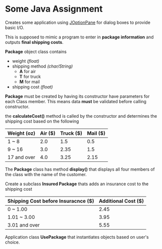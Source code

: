 # Some Java Assignment 

Creates some application using [JOptionPane](https://docs.oracle.com/javase/8/docs/api/javax/swing/JOptionPane.html)
for dialog boxes to provide basic I/O. 

This is supposed to mimic a program to enter in **package information** and outputs **final shipping costs**.

**Package** object class contains 
   - weight *(float)*
   - shipping method *(char/String)*
        - **A** for air
        - **T** for truck
        - **M** for mail
   - shipping cost *(float)*


**Package** must be created by having its constructor have parameters for each Class member. 
This means data **must** be validated before calling constructor. 

the **calculateCost()** method is called by the constructor and determines the shipping cost based on 
the following 

| Weight (oz) | Air (\$) | Truck (\$) | Mail (\$)|
|-------------|----------|------------|----------|
| 1 ~ 8       | 2.0      | 1.5        | 0.5      |
| 9 ~ 16      | 3.0      | 2.35       | 1.5      |
| 17 and over | 4.0      | 3.25       | 2.15     |

The **Package** class has method **display()** that displays all four members of the class with the name of the customer.

Create a subclass **Insured Package** thats adds an insurance cost to the shipping cost

| Shipping Cost before Insuracnce (\$) | Additional Cost (\$) | 
|--------------------------------------|----------------------|
| 0 ~ 1.00                             | 2.45                 |
| 1.01 ~ 3.00                          | 3.95                 | 
| 3.01 and over                        | 5.55                 |


Application class **UsePackage** that instantiates objects based on user's choice.



